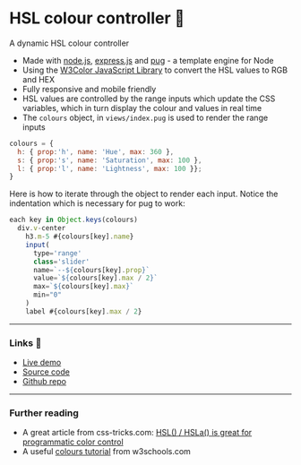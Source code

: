 # HSL colour controller 🎨

A dynamic HSL colour controller

- Made with [node.js](https://nodejs.org), [express.js](https://expressjs.com) and [pug](https://pugjs.org) - a template engine for Node
- Using the [W3Color JavaScript Library](https://www.w3schools.com/lib/w3color.js) to convert the HSL values to RGB and HEX
- Fully responsive and mobile friendly
- HSL values are controlled by the range inputs which update the CSS variables, which in turn display the colour and values in real time
- The `colours` object, in `views/index.pug` is used to render the range inputs
```js
colours = { 
  h: { prop:'h', name: 'Hue', max: 360 }, 
  s: { prop:'s', name: 'Saturation', max: 100 }, 
  l: { prop:'l', name: 'Lightness', max: 100 }};
}
```

Here is how to iterate through the object to render each input. Notice the indentation which is necessary for pug to work:

```js
each key in Object.keys(colours)
  div.v-center
    h3.m-5 #{colours[key].name}
    input(
      type='range'
      class='slider'
      name=`--${colours[key].prop}`
      value=`${colours[key].max / 2}`
      max=`${colours[key].max}`
      min="0" 
    )
    label #{colours[key].max / 2}
```
---

### Links 🔗
- [Live demo](https://express-hsl-colour-controller-with-pug.rolandjlevy.repl.co/)
- [Source code](https://repl.it/@RolandJLevy/express-hsl-colour-controller-with-pug)
- [Github repo](https://github.com/rolandjlevy/express-hsl-colour-controller-with-pug)

---

### Further reading
- A great article from css-tricks.com: 
[HSL() / HSLa() is great for programmatic color control](https://css-tricks.com/hsl-hsla-is-great-for-programmatic-color-control)
- A useful [colours tutorial](https://www.w3schools.com/colors/default.asp) from w3schools.com
